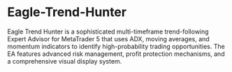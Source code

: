 # Eagle-Trend-Hunter
Eagle Trend Hunter is a sophisticated multi-timeframe trend-following Expert Advisor for MetaTrader 5 that uses ADX, moving averages, and momentum indicators to identify high-probability trading opportunities. The EA features advanced risk management, profit protection mechanisms, and a comprehensive visual display system.
